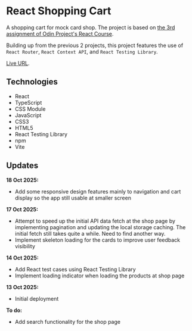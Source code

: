 # React Shopping Cart

<p>A shopping cart for mock card shop. The project is based on <a href="https://www.theodinproject.com/lessons/node-path-react-new-shopping-cart" target="_blank">the 3rd assignment of Odin Project's React Course</a>.</p>

<p>Building up from the previous 2 projects, this project features the use of <code>React Router</code>, <code>React Context API</code>, and <code>React Testing Library</code>.</p>

<p><a href="https://react-shopping-cart-sigma-roan.vercel.app/" target="_blank">Live URL</a>.</p>

## Technologies
- React
- TypeScript
- CSS Module
- JavaScript
- CSS3
- HTML5
- React Testing Library
- npm
- Vite

## Updates
<strong>18 Oct 2025:</strong>
- Add some responsive design features mainly to navigation and cart display so the app still usable at smaller screen 

<strong>17 Oct 2025:</strong>
- Attempt to speed up the initial API data fetch at the shop page by implementing pagination and updating the local storage caching. The initial fetch still takes quite a while. Need to find another way.
- Implement skeleton loading for the cards to improve user feedback visibility
  
<strong>14 Oct 2025:</strong>
- Add React test cases using React Testing Library 
- Implement loading indicator when loading the products at shop page

<strong>13 Oct 2025:</strong>
- Initial deployment 

<strong>To do:</strong>
- Add search functionality for the shop page
